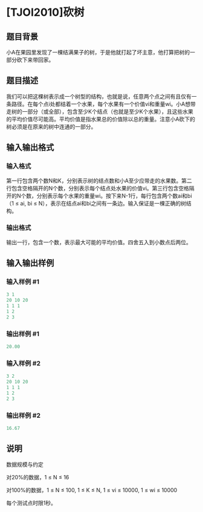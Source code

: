 # [TJOI2010]砍树

## 题目背景

小A在果园里发现了一棵结满果子的树，于是他就打起了坏主意，他打算把树的一部分砍下来带回家。

## 题目描述

我们可以把这棵树表示成一个树型的结构，也就是说，任意两个点之间有且仅有一条路径。在每个点i处都结着一个水果，每个水果有一个价值vi和重量wi。小A想带走树的一部分（或全部），包含至少K个结点（也就是至少K个水果），且这些水果的平均价值尽可能高。平均价值是指水果总的价值除以总的重量。注意小A砍下的树必须是在原来的树中连通的一部分。

## 输入输出格式

### 输入格式

第一行包含两个数N和K，分别表示树的结点数和小A至少应带走的水果数。第二行包含空格隔开的N个数，分别表示每个结点处水果的价值vi。第三行包含空格隔开的N个数，分别表示每个水果的重量wi。按下来N-1行，每行包含两个数ai和bi （1 ≤ ai, bi ≤ N），表示在结点ai和bi之间有一条边。输入保证是一棵正确的树结构。

### 输出格式

输出一行，包含一个数，表示最大可能的平均价值。四舍五入到小数点后两位。

## 输入输出样例

### 输入样例 #1

```cpp
3 1
20 10 20
1 1 1
1 2
2 3

```
### 输出样例 #1

```cpp
20.00
```


### 输入样例 #2

```cpp
3 2
20 10 20
1 1 1
1 2
2 3

```
### 输出样例 #2

```cpp
16.67
```


## 说明

数据规模与约定

对20%的数据，1 ≤ N ≤ 16

对100%的数据，1 ≤ N ≤ 100, 1 ≤ K ≤ N, 1 ≤ vi ≤ 10000, 1 ≤ wi ≤ 10000

每个测试点时限1秒。

